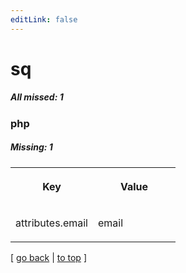 ```yaml
---
editLink: false
---
```


# sq

##### All missed: 1


### php

##### Missing: 1

<table width="100%">
<tr><th width="50%">

Key

</th><th width="50%">

Value

</th></tr>
<tr><td width="50%">

attributes.email

</td><td width="50%">

email

</td></tr>
</table>

[ [go back](../status.md) | [to top](#) ]

